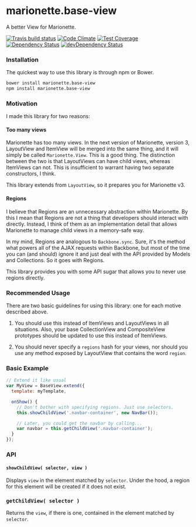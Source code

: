 # marionette.base-view

A better View for Marionette.

[![Travis build status](http://img.shields.io/travis/jmeas/marionette.base-view.svg?style=flat)](https://travis-ci.org/jmeas/marionette.base-view)
[![Code Climate](https://codeclimate.com/github/jmeas/marionette.base-view/badges/gpa.svg)](https://codeclimate.com/github/jmeas/marionette.base-view)
[![Test Coverage](https://codeclimate.com/github/jmeas/marionette.base-view/badges/coverage.svg)](https://codeclimate.com/github/jmeas/marionette.base-view)
[![Dependency Status](https://david-dm.org/jmeas/marionette.base-view.svg)](https://david-dm.org/jmeas/marionette.base-view)
[![devDependency Status](https://david-dm.org/jmeas/marionette.base-view/dev-status.svg)](https://david-dm.org/jmeas/marionette.base-view#info=devDependencies)

### Installation

The quickest way to use this library is through npm or Bower.

```sh
bower install marionette.base-view
npm install marionette.base-view
```

### Motivation

I made this library for two reasons:

#### Too many views

Marionette has too many views. In the next version of Marionette, version 3, LayoutView and ItemView will
be merged into the same thing, and it will simply be called `Marionette.View`. This is a good thing. The distinction
between the two is that LayoutViews can have child views, whereas ItemViews can not. This is insufficient to
warrant having two separate constructors, I think.

This library extends from `LayoutView`, so it prepares you for Marionette v3.

#### Regions

I believe that Regions are an unnecessary abstraction within Marionette. By this I mean that Regions are not a thing that
developers should interact with directly. Instead, I think of them as an implementation detail that allows Marionette to
manage child views in a memory-safe way.

In my mind, Regions are analogous to `Backbone.sync`. Sure, it's the method what powers all of the AJAX requests within Backbone,
but most of the time you can (and should) ignore it and just deal with the API provided by Models and Collections. So it goes
with Regions.

This library provides you with some API sugar that allows you to never use regions directly.

### Recommended Usage

There are two basic guidelines for using this library: one for each motive described above.

1. You should use this instead of ItemViews and LayoutViews in all situations. Also, your base CollectionView and CompositeView
prototypes should be updated to use this instead of ItemViews.

2. You should never specify a `regions` hash for your views, nor should you use any method exposed by LayoutView that contains the word
`region`.

### Basic Example

```js
// Extend it like usual
var MyView = BaseView.extend({
  template: myTemplate,

  onShow() {
    // Don't bother with specifying regions. Just use selectors.
    this.showChildView('.navbar-container', new NavBar());

    // Later, you could get the navbar by calling...
    var navbar = this.getChildView('.navbar-container');
  }
});
```

### API

#### `showChildView( selector, view )`

Displays `view` in the element matched by `selector`. Under the hood, a region for this element will be created if it does not exist.

### `getChildView( selector )`

Returns the `view`, if there is one, contained in the element matched by `selector`.
